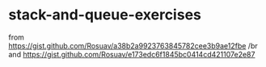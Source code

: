 # stack-and-queue-exercises

from https://gist.github.com/Rosuav/a38b2a9923763845782cee3b9ae12fbe /br
and https://gist.github.com/Rosuav/e173edc6f1845bc0414cd421107e2e87
